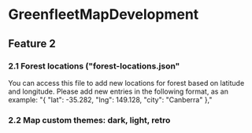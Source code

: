 # GreenfleetMapDevelopment

## Feature 2

### 2.1 Forest locations ("forest-locations.json"

You can access this file to add new locations for forest based on latitude and longitude. Please add new entries in the following format, as an example:
"{ "lat": -35.282, "lng": 149.128, "city": "Canberra" },"

### 2.2 Map custom themes: dark, light, retro 